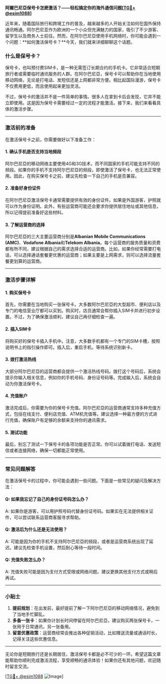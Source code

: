 **阿爾巴尼亞保号卡怎麽激活？——轻松搞定你的海外通信问题[[TG💪+ @esim1088](https://t.me/s/esim1088)]**

近年来，随着国际旅行和跨境工作的普及，越来越多的人开始关注如何在国外保持通讯畅通。阿尔巴尼亚作为欧洲的一个小众但充满魅力的国家，吸引了不少游客、留学生以及商务人士前往。然而，在阿尔巴尼亞使用手机网络时，你可能会遇到一个问题：**如何激活保号卡？**今天，我们就来详细聊聊这个话题。

### 什么是保号卡？

保号卡，也叫预付费SIM卡，是一种无需签订长期合约的手机卡。它非常适合短期旅行者或需要临时通讯服务的人群。在阿尔巴尼亞，保号卡可以帮助你在当地使用移动网络，无论是打电话、发短信还是上网都非常方便。相比起国际漫游，保号卡不仅费用更低，而且使用起来更加灵活。

不过，保号卡的激活并不是一件简单的事情。很多人在拿到卡后会发现，它并不能立即使用。这是因为保号卡需要经过一定的流程才能激活。接下来，我们来看看具体的激活步骤。

---

### 激活前的准备

在激活保号卡之前，你需要做好以下准备工作：

#### 1. **确认手机是否支持当地频段**
阿尔巴尼亞的移动网络主要使用4G和3G技术，而不同国家的手机可能支持不同的频段。如果你的手机不支持阿尔巴尼亞的频段，即使激活了保号卡，也无法正常使用。因此，在购买保号卡之前，建议先检查一下自己的手机是否兼容。

#### 2. **准备好身份证件**
在阿尔巴尼亞激活保号卡通常需要提供有效的身份证件。如果是外国游客，护照就可以作为身份证明。此外，有些运营商可能还会要求你提供居住地址或其他信息，所以记得提前准备好这些材料。

#### 3. **了解运营商的选择**
阿尔巴尼亞的三大主要运营商分别是**Albanian Mobile Communications (AMC)**、**Vodafone Albania**和**Telekom Albania**。每个运营商的服务质量和资费都有所不同，建议根据自己的需求选择合适的运营商。比如，如果你经常需要打电话，可以选择通话套餐更优惠的运营商；如果主要是上网需求，则可以选择流量套餐更划算的运营商。

---

### 激活步骤详解

#### 1. **购买保号卡**
首先，你需要在当地购买一张保号卡。大多数阿尔巴尼亞的大型超市、便利店以及专门的电信营业厅都可以买到。购买时，店员通常会帮你插入SIM卡并进行初步设置。不过，为了确保激活顺利，建议自己再仔细检查一遍。

#### 2. **插入SIM卡**
将购买好的保号卡插入手机中。注意，大多数手机都有一个专门的SIM卡槽，按照说明书上的指引操作即可。插入后，重启手机，等待系统识别新卡。

#### 3. **拨打激活热线**
大部分阿尔巴尼亞的运营商都会提供一个激活热线号码。拨打这个号码后，系统会提示你输入相关信息，例如你的手机号码、身份证号码等。完成输入后，系统会自动为你激活保号卡。

#### 4. **充值账户**
激活完成后，你需要为你的保号卡充值。阿尔巴尼亞的运营商通常支持多种充值方式，包括在线支付、便利店充值、ATM机充值等。建议选择一种最方便的方式进行充值，确保账户有足够的余额来支持你的通讯需求。

#### 5. **测试功能**
最后，别忘了测试一下保号卡的各项功能是否正常。你可以试着拨打电话、发送短信或者连接网络，确保一切都能正常使用。

---

### 常见问题解答

在激活保号卡的过程中，你可能会遇到一些问题。下面是一些常见的疑问及解决方法：

#### Q: 如果我忘记了自己的身份证号码怎么办？
A: 如果你是游客，可以用护照号码代替身份证号码。如果实在无法提供相关证件，可以尝试联系运营商客服寻求帮助。

#### Q: 激活后为什么还是无法使用？
A: 可能是因为你的手机不支持阿尔巴尼亞的频段，或者是运营商系统出现了延迟。建议先检查手机设置，然后耐心等待一段时间。

#### Q: 充值失败怎么办？
A: 充值失败可能是因为支付方式受限或网络问题。建议更换其他支付方式或稍后再试。

---

### 小贴士

1. **提前规划**：在出发前，最好提前了解一下阿尔巴尼亞的移动网络情况，避免到了当地手忙脚乱。
2. **多备一张卡**：如果你计划长时间停留在阿尔巴尼亞，建议购买两张保号卡，一张用于日常通讯，另一张备用。
3. **留意优惠政策**：运营商经常会推出各种促销活动，比如赠送流量或通话时长，记得关注这些优惠信息。

---

无论你是短期旅行还是长期居住，激活保号卡都是必不可少的一环。希望这篇文章能帮助你顺利完成激活流程，享受顺畅的通讯体验！如果你还有其他问题，欢迎随时留言交流。

[[TG💪+ @esim1088](https://t.me/s/esim1088) ![Image](https://i.postimg.cc/4NQfJmqS/Snipaste-2025-05-13-00-14-12.png)]